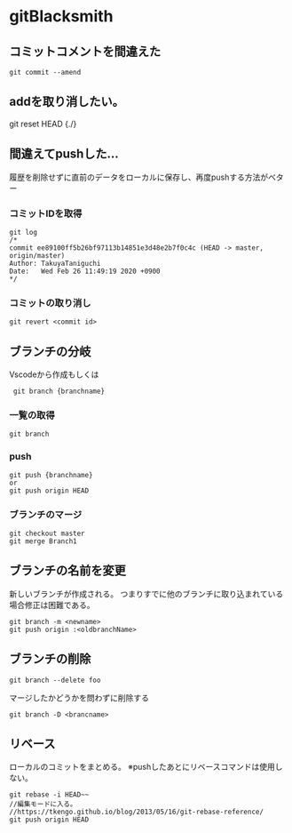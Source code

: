 # gitBlacksmith

## コミットコメントを間違えた
```
git commit --amend
```

## addを取り消したい。
git reset HEAD {./}

## 間違えてpushした...
履歴を削除せずに直前のデータをローカルに保存し、再度pushする方法がベター
### コミットIDを取得

```
git log
/*
commit ee89100ff5b26bf97113b14851e3d48e2b7f0c4c (HEAD -> master, origin/master)
Author: TakuyaTaniguchi
Date:   Wed Feb 26 11:49:19 2020 +0900
*/
```

### コミットの取り消し

```
git revert <commit id>
```

## ブランチの分岐
Vscodeから作成もしくは

```
 git branch {branchname}
```

### 一覧の取得
```
git branch
```

### push

```
git push {branchname} 
or
git push origin HEAD
```

### ブランチのマージ

```
git checkout master
git merge Branch1
```

## ブランチの名前を変更
新しいブランチが作成される。
つまりすでに他のブランチに取り込まれている場合修正は困難である。

```
git branch -m <newname>
git push origin :<oldbranchName>
```

## ブランチの削除
```
git branch --delete foo
```

マージしたかどうかを問わずに削除する
```
git branch -D <brancname>
```


## リベース

ローカルのコミットをまとめる。
※pushしたあとにリベースコマンドは使用しない。

```
git rebase -i HEAD~~
//編集モードに入る。
//https://tkengo.github.io/blog/2013/05/16/git-rebase-reference/
git push origin HEAD
```